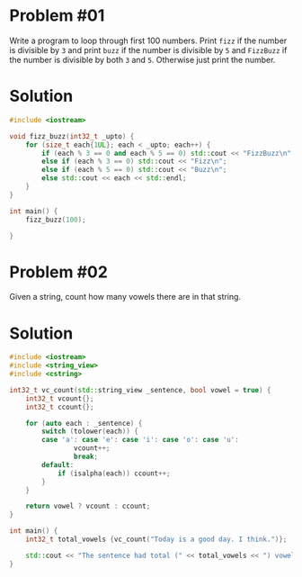 # Problem #01
Write a program to loop through first 100 numbers. Print `fizz` if the number is divisible by `3` and print `buzz` if the number is divisible by `5` and `FizzBuzz` if the number is divisible by both `3` and `5`. Otherwise just print the number.
# Solution
```cpp
#include <iostream>

void fizz_buzz(int32_t _upto) {
    for (size_t each{1UL}; each < _upto; each++) {
        if (each % 3 == 0 and each % 5 == 0) std::cout << "FizzBuzz\n";
        else if (each % 3 == 0) std::cout << "Fizz\n";
        else if (each % 5 == 0) std::cout << "Buzz\n";
        else std::cout << each << std::endl;
    }
}

int main() {
    fizz_buzz(100);

}
```

# Problem #02
Given a string, count how many vowels there are in that string.
# Solution
```cpp
#include <iostream>
#include <string_view>
#include <cstring>

int32_t vc_count(std::string_view _sentence, bool vowel = true) {
    int32_t vcount{};
    int32_t ccount{};

    for (auto each : _sentence) {
        switch (tolower(each)) {
        case 'a': case 'e': case 'i': case 'o': case 'u':
                vcount++;
                break;
        default:
            if (isalpha(each)) ccount++;
        }
    }

    return vowel ? vcount : ccount;
}

int main() {
    int32_t total_vowels {vc_count("Today is a good day. I think.")};

    std::cout << "The sentence had total (" << total_vowels << ") vowels in it\n";
}
```

